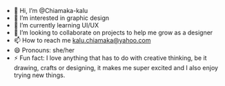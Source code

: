 - 👋 Hi, I’m @Chiamaka-kalu
- 👀 I’m interested in graphic design
- 🌱 I’m currently learning UI/UX
- 💞️ I’m looking to collaborate on projects to help me grow as a designer
- 📫 How to reach me kalu.chiamaka@yahoo.com
- 😄 Pronouns: she/her
- ⚡ Fun fact: I love anything that has to do with creative thinking, be it drawing, crafts or designing, it makes me super excited and I also enjoy trying new things. 

<!---
Chiamaka-kalu/Chiamaka-kalu is a ✨ special ✨ repository because its `README.md` (this file) appears on your GitHub profile.
You can click the Preview link to take a look at your changes.
--->
